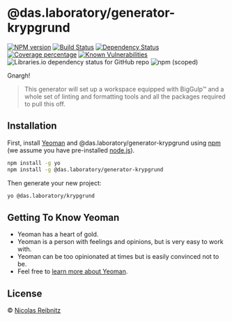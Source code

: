 # @das.laboratory/generator-krypgrund

[![NPM version][npm-image]][npm-url] [![Build Status][travis-image]][travis-url] [![Dependency Status][daviddm-image]][daviddm-url] [![Coverage percentage][coveralls-image]][coveralls-url] [![Known Vulnerabilities](https://snyk.io/test/github/DasLaboratory/generator-krypgrund/badge.svg)](https://snyk.io/test/github/DasLaboratory/generator-krypgrund) ![Libraries.io dependency status for GitHub repo](https://img.shields.io/librariesio/github/DasLaboratory/generator-krypgrund) ![npm (scoped)](https://img.shields.io/npm/v/@das.laboratory/generator-krypgrund)

Gnargh!

> This generator will set up a workspace equipped with BigGulp™ and a whole set of linting and formatting tools and all the packages required to pull this off.

## Installation

First, install [Yeoman](http://yeoman.io) and @das.laboratory/generator-krypgrund using [npm](https://www.npmjs.com/) (we assume you have pre-installed [node.js](https://nodejs.org/)).

```bash
npm install -g yo
npm install -g @das.laboratory/generator-krypgrund
```

Then generate your new project:

```bash
yo @das.laboratory/krypgrund
```

## Getting To Know Yeoman

-   Yeoman has a heart of gold.
-   Yeoman is a person with feelings and opinions, but is very easy to work with.
-   Yeoman can be too opinionated at times but is easily convinced not to be.
-   Feel free to [learn more about Yeoman](http://yeoman.io/).

## License

© [Nicolas Reibnitz](https://daslaboratory.com)

[npm-image]: https://badge.fury.io/js/%40das.laboratory%2Fgenerator-krypgrund.svg
[npm-url]: https://www.npmjs.com/package/@das.laboratory/generator-krypgrund
[travis-image]: https://app.travis-ci.com/DasLaboratory/generator-krypgrund.svg?token=BnnzuzzfzNLziSeX8ygq&branch=main
[travis-url]: https://app.travis-ci.com/github/DasLaboratory/generator-krypgrund
[daviddm-image]: https://status.david-dm.org/gh/DasLaboratory/generator-krypgrund.svg?theme=shields.io
[daviddm-url]: https://david-dm.org/DasLaboratory/generator-krypgrund
[coveralls-image]: https://coveralls.io/repos/github/DasLaboratory/generator-krypgrund/badge.svg?branch=main
[coveralls-url]: https://coveralls.io/github/DasLaboratory/generator-krypgrund?branch=main
